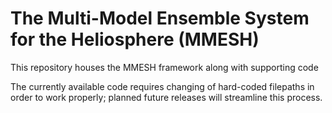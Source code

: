 # The Multi-Model Ensemble System for the Heliosphere (MMESH)
This repository houses the MMESH framework along with supporting code

The currently available code requires changing of hard-coded filepaths in 
order to work properly; planned future releases will streamline this 
process.
